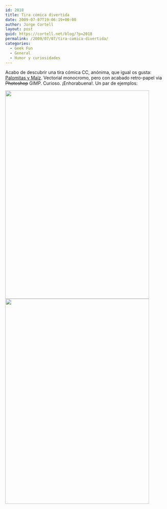 ```yaml
---
id: 2018
title: Tira cómica divertida
date: 2009-07-07T19:06:19+00:00
author: Jorge Cortell
layout: post
guid: https://cortell.net/blog/?p=2018
permalink: /2009/07/07/tira-comica-divertida/
categories:
  - Geek Fun
  - General
  - Humor y curiosidades
---
```

Acabo de descubrir una tira cómica CC, anónima, que igual os gusta: <a title="https://palomitasymaiz.wordpress.com/" href="https://palomitasymaiz.wordpress.com/" target="_blank">Palomitas y Maíz</a>. Vectorial monocromo, pero con acabado retro-papel via <span style="text-decoration: line-through">Photoshop</span> GIMP. Curioso. ¡Enhorabuena!. Un par de ejemplos:

<img class="aligncenter" title="comic" src="https://farm4.static.flickr.com/3615/3644681730_c535863cf0_o.jpg" alt="" width="450" height="649" />

<img class="aligncenter" title="comic" src="https://farm3.static.flickr.com/2443/3635620179_ce50527800_o.jpg" alt="" width="450" height="639" />
